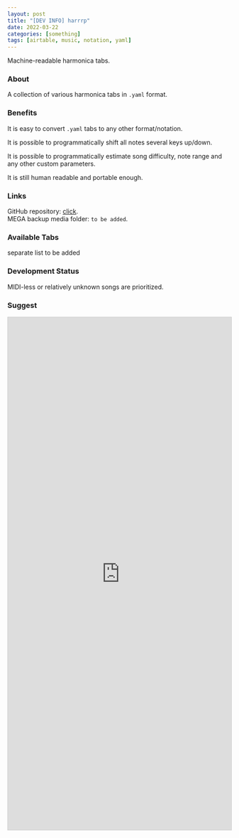 ```yaml
---
layout: post
title: "[DEV INFO] harrrp"
date: 2022-03-22
categories: [something]
tags: [airtable, music, notation, yaml]
---
```


Machine-readable harmonica tabs.

<!--more-->

### About

A collection of various harmonica tabs in `.yaml` format.

### Benefits

It is easy to convert `.yaml` tabs to any other format/notation.

It is possible to programmatically shift all notes several keys up/down.

It is possible to programmatically estimate song difficulty, note range and any other custom parameters.

It is still human readable and portable enough.

### Links

GitHub repository: [click](https://github.com/gggrv/harrrp).  
MEGA backup media folder: `to be added`.

### Available Tabs

separate list to be added

### Development Status

MIDI-less or relatively unknown songs are prioritized.

### Suggest

<script src="https://static.airtable.com/js/embed/embed_snippet_v1.js"></script><iframe class="airtable-embed airtable-dynamic-height" src="https://airtable.com/embed/app03ufpLxoZTDiCd/shrdQXwUASHGSoYG7?backgroundColor=grayLight" frameborder="0" onmousewheel="" width="100%" height="1153.333333" style="background: transparent; border: 1px solid #ccc;"></iframe>
